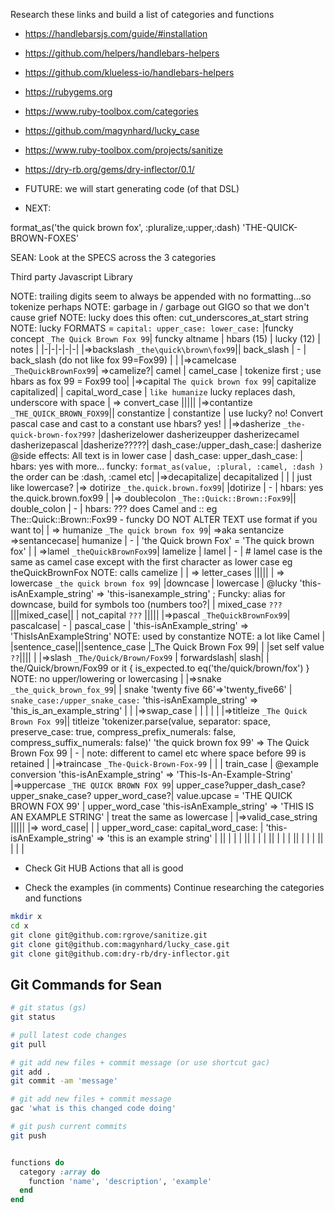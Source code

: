 Research these links and build a list of categories and functions

- https://handlebarsjs.com/guide/#installation
- https://github.com/helpers/handlebars-helpers
- https://github.com/klueless-io/handlebars-helpers
- https://rubygems.org
- https://www.ruby-toolbox.com/categories
- https://github.com/magynhard/lucky_case
- https://www.ruby-toolbox.com/projects/sanitize

- https://dry-rb.org/gems/dry-inflector/0.1/

- FUTURE: we will start generating code (of that DSL)

- NEXT:

format_as('the quick brown fox', :pluralize,:upper,:dash)
'THE-QUICK-BROWN-FOXES'

SEAN: 
Look at the SPECS across the 3 categories


Third party Javascript Library


NOTE: trailing digits seem to always be appended with no formatting...so tokenize perhaps
NOTE: garbage in / garbage out GIGO so that we don't cause grief
NOTE: lucky does this often: cut_underscores_at_start string
NOTE: lucky FORMATS = `capital: upper_case: lower_case:`
|funcky concept `_The Quick Brown Fox 99`| funcky altname | hbars  (15)      | lucky (12)        | notes | 
|-|-|-|-|-|
|=>backslash `_the\quick\brown\fox99`|| back_slash | -    |  back_slash (do not like fox 99=Fox99) | |
|=>camelcase `_TheQuickBrownFox99`| =>camelize?| camel        |     camel_case     |  tokenize first ; use hbars as fox 99 = Fox99 too|
|=>capital `The quick brown fox 99`| capitalize capitalized|         |     capital_word_case     |  `like humanize` lucky replaces dash, underscore with space
| => convert_case |||||
|=>contantize `_THE_QUICK_BROWN_FOX99`|| constantize  | constantize   | use lucky? no! Convert pascal case and cast to a constant use hbars? yes! |
|=>dasherize `_the-quick-brown-fox?99?` |dasherizelower dasherizeupper dasherizecamel dasherizepascal |dasherize?????| dash_case:/upper_dash_case:| dasherize @side effects: All text is in lower case   | dash_case: upper_dash_case:     |  hbars: yes with more...  funcky: `format_as(value, :plural, :camel, :dash )` the order can be :dash, :camel etc|
|=>decapitalize| decapitalized  |               |   | just like lowercase?
|=> dotirize `_the.quick.brown.fox99`| |dotirize     | -      | hbars: yes the.quick.brown.fox99  | 
|=> doublecolon `_The::Quick::Brown::Fox99`|| double_colon | -  |  hbars: ??? does Camel and :: eg The::Quick::Brown::Fox99 - funcky DO NOT ALTER TEXT use format if you want to|
| => humanize `_The quick brown fox 99`| =>aka sentancize =>sentancecase| humanize     | -      |  'the Quick brown Fox' = 'The quick brown fox' |
| =>lamel `_theQuickBrownFox99`| lamelize | lamel        | -         | # lamel case is the same as camel case except with the first character as lower case eg theQuickBrownFox NOTE: calls camelize |
| => letter_cases |||||
| => lowercase `_the quick brown fox 99`| |downcase     | lowercase      |  @lucky 'this-isAnExample_string' => 'this-isanexample_string' ; Funcky: alias for downcase, build for symbols too (numbers too?|
| mixed_case `???` |||mixed_case||
| not_capital `???` |||||
|=>pascal `_TheQuickBrownFox99`| pascalcase|   -      |     pascal_case     | 'this-isAnExample_string' => 'ThisIsAnExampleString' NOTE: used by constantize NOTE: a lot like Camel |
|sentence_case|||sentence_case |_The Quick Brown Fox 99| |
|set self value `??`|||| |
|=>slash `_The/Quick/Brown/Fox99` | forwardslash|         slash|         | the/Quick/brown/Fox99 or it { is_expected.to eq('the/quick/brown/fox') } NOTE: no upper/lowering or lowercasing |
|=>snake `_the_quick_brown_fox_99`| | snake 'twenty five 66'=>'twenty_five66'      | `snake_case:/upper_snake_case:` 'this-isAnExample_string' => 'this_is_an_example_string'         |   |
|=>swap_case | | | | |
|=>titleize `_The Quick Brown Fox 99`|| titleize 'tokenizer.parse(value, separator: space, preserve_case: true, compress_prefix_numerals: false, compress_suffix_numerals: false)' 'the quick brown fox 99' =>  The Quick Brown Fox 99   | -      |  note: different to camel etc where space before 99 is retained |
|=>traincase `_The-Quick-Brown-Fox-99` |              | | train_case             |   @example conversion 'this-isAnExample_string' => 'This-Is-An-Example-String'
|=>uppercase `_THE QUICK BROWN FOX 99`| upper_case?upper_dash_case?upper_snake_case? upper_word_case?| value.upcase = 'THE QUICK BROWN FOX 99'      | upper_word_case 'this-isAnExample_string' => 'THIS IS AN EXAMPLE STRING'   |  treat the same as lowercase |
|=>valid_case_string ||||| 
|=> word_case|   |  | upper_word_case: capital_word_case:         |                'this-isAnExample_string' => 'this is an example string' |
||              |               |   |
||              |               |   |
||              |               |   |
||              |               |   |
||              |               |   |

 
  - Check Git HUB Actions that all is good

  - Check the examples (in comments)
  Continue researching the categories and functions


```bash
mkdir x
cd x
git clone git@github.com:rgrove/sanitize.git     
git clone git@github.com:magynhard/lucky_case.git
git clone git@github.com:dry-rb/dry-inflector.git
```


## Git Commands for Sean

```bash
# git status (gs)
git status

# pull latest code changes
git pull

# git add new files + commit message (or use shortcut gac)
git add .
git commit -am 'message'

# git add new files + commit message
gac 'what is this changed code doing'

# git push current commits
git push
```

```ruby

functions do
  category :array do
    function 'name', 'description', 'example'
  end
end

```